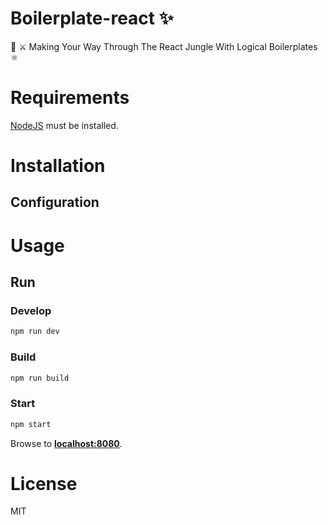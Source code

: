 # Boilerplate-react ✨ 

🙈 ⚔ Making Your Way Through The React Jungle With Logical Boilerplates ⚛️

# Requirements

[NodeJS](https://nodejs.org) must be installed.

# Installation

## Configuration

# Usage

## Run

### Develop

```javascript
npm run dev
```

### Build

```javascript
npm run build
``` 

### Start

```javascript
npm start
```

Browse to **[localhost:8080](http://localhost:8080)**.

# License

MIT